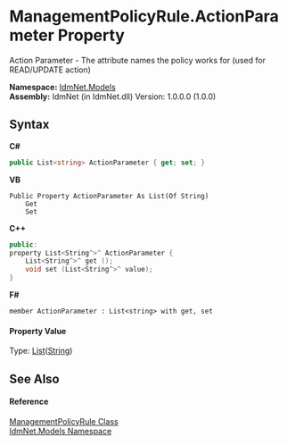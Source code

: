 # ManagementPolicyRule.ActionParameter Property 
 

Action Parameter - The attribute names the policy works for (used for READ/UPDATE action)

**Namespace:**&nbsp;<a href="N_IdmNet_Models">IdmNet.Models</a><br />**Assembly:**&nbsp;IdmNet (in IdmNet.dll) Version: 1.0.0.0 (1.0.0)

## Syntax

**C#**<br />
``` C#
public List<string> ActionParameter { get; set; }
```

**VB**<br />
``` VB
Public Property ActionParameter As List(Of String)
	Get
	Set
```

**C++**<br />
``` C++
public:
property List<String^>^ ActionParameter {
	List<String^>^ get ();
	void set (List<String^>^ value);
}
```

**F#**<br />
``` F#
member ActionParameter : List<string> with get, set

```


#### Property Value
Type: <a href="http://msdn2.microsoft.com/en-us/library/6sh2ey19" target="_blank">List</a>(<a href="http://msdn2.microsoft.com/en-us/library/s1wwdcbf" target="_blank">String</a>)

## See Also


#### Reference
<a href="T_IdmNet_Models_ManagementPolicyRule">ManagementPolicyRule Class</a><br /><a href="N_IdmNet_Models">IdmNet.Models Namespace</a><br />
